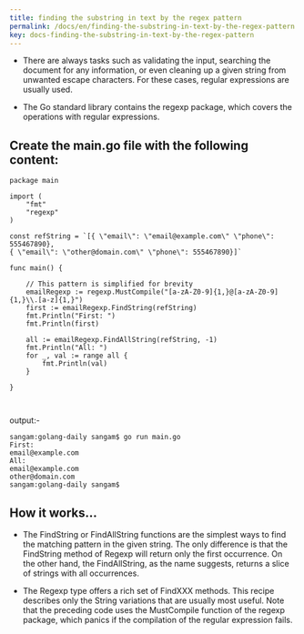 ```yaml
---
title: finding the substring in text by the regex pattern
permalink: /docs/en/finding-the-substring-in-text-by-the-regex-pattern
key: docs-finding-the-substring-in-text-by-the-regex-pattern
---
```



- There are always tasks such as validating the input, searching the document for any information, or even cleaning up a given string from unwanted escape characters. For these cases, regular expressions are usually used.

- The Go standard library contains the regexp package, which covers the operations with regular expressions.

## Create the main.go file with the following content:

```
package main

import (
	"fmt"
	"regexp"
)

const refString = `[{ \"email\": \"email@example.com\" \"phone\": 555467890},
{ \"email\": \"other@domain.com\" \"phone\": 555467890}]`

func main() {

	// This pattern is simplified for brevity
	emailRegexp := regexp.MustCompile("[a-zA-Z0-9]{1,}@[a-zA-Z0-9]{1,}\\.[a-z]{1,}")
	first := emailRegexp.FindString(refString)
	fmt.Println("First: ")
	fmt.Println(first)

	all := emailRegexp.FindAllString(refString, -1)
	fmt.Println("All: ")
	for _, val := range all {
		fmt.Println(val)
	}

}



```
output:- 

```
sangam:golang-daily sangam$ go run main.go
First: 
email@example.com
All: 
email@example.com
other@domain.com
sangam:golang-daily sangam$

```

## How it works...

- The FindString or FindAllString functions are the simplest ways to find the matching pattern in the given string. The only difference is that the FindString method of Regexp will return only the first occurrence. On the other hand, the FindAllString, as the name suggests, returns a slice of strings with all occurrences.

- The Regexp type offers a rich set of FindXXX methods. This recipe describes only the String variations that are usually most useful. Note that the preceding code uses the MustCompile function of the regexp package, which panics if the compilation of the regular expression fails.
